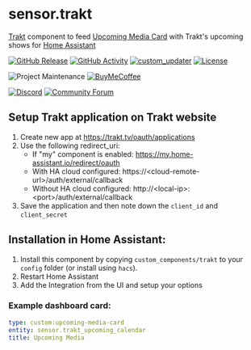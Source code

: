 # sensor.trakt

[Trakt](https://www.trakt.tv) component to feed [Upcoming Media Card](https://github.com/custom-cards/upcoming-media-card) with
Trakt's upcoming shows for [Home Assistant](https://www.home-assistant.io/)

[![GitHub Release][releases-shield]][releases]
[![GitHub Activity][commits-shield]][commits]
[![custom_updater][customupdaterbadge]][customupdater]
[![License][license-shield]](LICENSE.md)

![Project Maintenance][maintenance-shield]
[![BuyMeCoffee][buymecoffeebadge]][buymecoffee]

[![Discord][discord-shield]][discord]
[![Community Forum][forum-shield]][forum]

## Setup Trakt application on Trakt website

1. Create new app at https://trakt.tv/oauth/applications
2. Use the following redirect_uri:
   - If "my" component is enabled: https://my.home-assistant.io/redirect/oauth
   - With HA cloud configured: https://\<cloud-remote-url>/auth/external/callback
   - Without HA cloud configured: http://\<local-ip>:\<port>/auth/external/callback
3. Save the application and then note down the `client_id` and `client_secret`

## Installation in Home Assistant:

1. Install this component by copying `custom_components/trakt` to your `config` folder (or install using `hacs`).
2. Restart Home Assistant
3. Add the Integration from the UI and setup your options

### Example dashboard card:

```yaml
type: custom:upcoming-media-card
entity: sensor.trakt_upcoming_calendar
title: Upcoming Media
```

[buymecoffee]: https://www.buymeacoffee.com/iantrich
[buymecoffeebadge]: https://img.shields.io/badge/buy%20me%20a%20coffee-donate-yellow.svg?style=for-the-badge
[commits-shield]: https://img.shields.io/github/commit-activity/y/custom-components/sensor.trakt.svg?style=for-the-badge
[commits]: https://github.com/custom-components/sensor.trakt/commits/master
[customupdater]: https://github.com/custom-components/custom_updater
[customupdaterbadge]: https://img.shields.io/badge/custom__updater-true-success.svg?style=for-the-badge
[discord]: https://discord.gg/Qa5fW2R
[discord-shield]: https://img.shields.io/discord/330944238910963714.svg?style=for-the-badge
[forum-shield]: https://img.shields.io/badge/community-forum-brightgreen.svg?style=for-the-badge
[forum]: https://community.home-assistant.io/t/trakt-tv-component/111897
[license-shield]: https://img.shields.io/github/license/custom-components/sensor.trakt.svg?style=for-the-badge
[maintenance-shield]: https://img.shields.io/badge/maintainer-Ian%20Richardson%20%40iantrich-blue.svg?style=for-the-badge
[releases-shield]: https://img.shields.io/github/release/custom-components/sensor.trakt.svg?style=for-the-badge
[releases]: https://github.com/custom-components/sensor.trakt/releases
